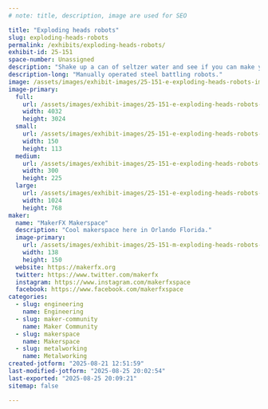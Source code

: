 ```yaml
---
# note: title, description, image are used for SEO

title: "Exploding heads robots"
slug: exploding-heads-robots
permalink: /exhibits/exploding-heads-robots/
exhibit-id: 25-151
space-number: Unassigned
description: "Shake up a can of seltzer water and see if you can make you opponent's head explode!"
description-long: "Manually operated steel battling robots."
image: /assets/images/exhibit-images/25-151-e-exploding-heads-robots-img-0519-300x225.jpg
image-primary: 
  full:
    url: /assets/images/exhibit-images/25-151-e-exploding-heads-robots-img-0519-full.jpg
    width: 4032
    height: 3024
  small:
    url: /assets/images/exhibit-images/25-151-e-exploding-heads-robots-img-0519-150x113.jpg
    width: 150
    height: 113
  medium:
    url: /assets/images/exhibit-images/25-151-e-exploding-heads-robots-img-0519-300x225.jpg
    width: 300
    height: 225
  large:
    url: /assets/images/exhibit-images/25-151-e-exploding-heads-robots-img-0519-1024x768.jpg
    width: 1024
    height: 768
maker: 
  name: "MakerFX Makerspace"
  description: "Cool makerspace here in Orlando Florida."
  image-primary:
    url: /assets/images/exhibit-images/25-151-m-exploding-heads-robots-download-1-138x150.png
    width: 138
    height: 150
  website: https://makerfx.org
  twitter: https://www.twitter.com/makerfx
  instagram: https://www.instagram.com/makerfxspace
  facebook: https://www.facebook.com/makerfxspace
categories: 
  - slug: engineering
    name: Engineering
  - slug: maker-community
    name: Maker Community
  - slug: makerspace
    name: Makerspace
  - slug: metalworking
    name: Metalworking
created-jotform: "2025-08-21 12:51:59"
last-modified-jotform: "2025-08-25 20:02:54"
last-exported: "2025-08-25 20:09:21"
sitemap: false

---
```

